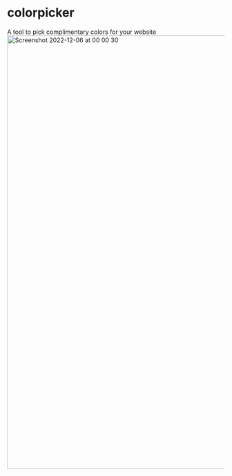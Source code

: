 # colorpicker

A tool to pick complimentary colors for your website
<img width="1004" alt="Screenshot 2022-12-06 at 00 00 30" src="https://user-images.githubusercontent.com/56644716/205761540-cbb6e15e-f23b-410d-87b1-49322596cfa8.png">
